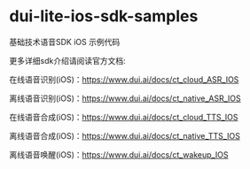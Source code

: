 # dui-lite-ios-sdk-samples

基础技术语音SDK iOS 示例代码

更多详细sdk介绍请阅读官方文档:

在线语音识别(iOS)：https://www.dui.ai/docs/ct_cloud_ASR_IOS

离线语音识别(iOS)：https://www.dui.ai/docs/ct_native_ASR_IOS

在线语音合成(iOS)：https://www.dui.ai/docs/ct_cloud_TTS_IOS

离线语音合成(iOS)：https://www.dui.ai/docs/ct_native_TTS_IOS

离线语音唤醒(iOS)：https://www.dui.ai/docs/ct_wakeup_IOS
